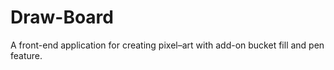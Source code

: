 # Draw-Board
A front-end application for creating pixel–art with add-on bucket fill and pen feature.
